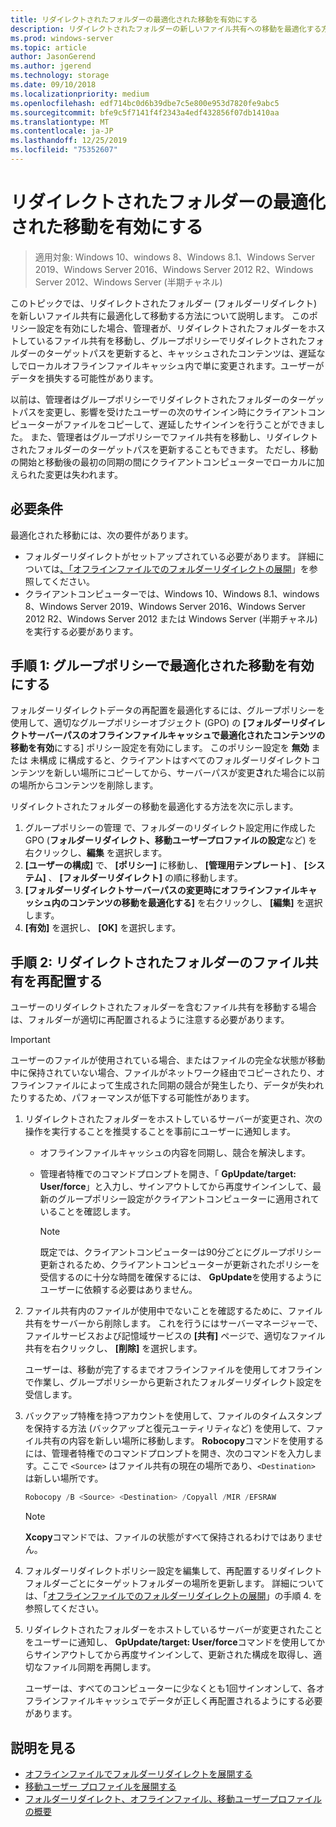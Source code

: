 ```yaml
---
title: リダイレクトされたフォルダーの最適化された移動を有効にする
description: リダイレクトされたフォルダーの新しいファイル共有への移動を最適化する方法。
ms.prod: windows-server
ms.topic: article
author: JasonGerend
ms.author: jgerend
ms.technology: storage
ms.date: 09/10/2018
ms.localizationpriority: medium
ms.openlocfilehash: edf714bc0d6b39dbe7c5e800e953d7820fe9abc5
ms.sourcegitcommit: bfe9c5f7141f4f2343a4edf432856f07db1410aa
ms.translationtype: MT
ms.contentlocale: ja-JP
ms.lasthandoff: 12/25/2019
ms.locfileid: "75352607"
---
```

# <a name="enable-optimized-moves-of-redirected-folders"></a>リダイレクトされたフォルダーの最適化された移動を有効にする

>適用対象: Windows 10、windows 8、Windows 8.1、Windows Server 2019、Windows Server 2016、Windows Server 2012 R2、Windows Server 2012、Windows Server (半期チャネル)

このトピックでは、リダイレクトされたフォルダー (フォルダーリダイレクト) を新しいファイル共有に最適化して移動する方法について説明します。 このポリシー設定を有効にした場合、管理者が、リダイレクトされたフォルダーをホストしているファイル共有を移動し、グループポリシーでリダイレクトされたフォルダーのターゲットパスを更新すると、キャッシュされたコンテンツは、遅延なしでローカルオフラインファイルキャッシュ内で単に変更されます。ユーザーがデータを損失する可能性があります。

以前は、管理者はグループポリシーでリダイレクトされたフォルダーのターゲットパスを変更し、影響を受けたユーザーの次のサインイン時にクライアントコンピューターがファイルをコピーして、遅延したサインインを行うことができました。 また、管理者はグループポリシーでファイル共有を移動し、リダイレクトされたフォルダーのターゲットパスを更新することもできます。 ただし、移動の開始と移動後の最初の同期の間にクライアントコンピューターでローカルに加えられた変更は失われます。

## <a name="prerequisites"></a>必要条件

最適化された移動には、次の要件があります。

- フォルダーリダイレクトがセットアップされている必要があります。 詳細については[、「オフラインファイルでのフォルダーリダイレクトの展開](deploy-folder-redirection.md)」を参照してください。
- クライアントコンピューターでは、Windows 10、Windows 8.1、windows 8、Windows Server 2019、Windows Server 2016、Windows Server 2012 R2、Windows Server 2012 または Windows Server (半期チャネル) を実行する必要があります。

## <a name="step-1-enable-optimized-move-in-group-policy"></a>手順 1: グループポリシーで最適化された移動を有効にする

フォルダーリダイレクトデータの再配置を最適化するには、グループポリシーを使用して、適切なグループポリシーオブジェクト (GPO) の **[フォルダーリダイレクトサーバーパスのオフラインファイルキャッシュで最適化されたコンテンツの移動を有効**にする] ポリシー設定を有効にします。 このポリシー設定を **無効** または 未構成 に構成すると、クライアントはすべてのフォルダーリダイレクトコンテンツを新しい場所にコピーしてから、サーバーパスが変更**さ**れた場合に以前の場所からコンテンツを削除します。

リダイレクトされたフォルダーの移動を最適化する方法を次に示します。

1. グループポリシーの管理 で、フォルダーのリダイレクト設定用に作成した GPO (**フォルダーリダイレクト、移動ユーザープロファイルの設定**など) を右クリックし、**編集** を選択します。
2. **[ユーザーの構成]** で、 **[ポリシー]** に移動し、 **[管理用テンプレート]** 、 **[システム]** 、 **[フォルダーリダイレクト]** の順に移動します。
3. **[フォルダーリダイレクトサーバーパスの変更時にオフラインファイルキャッシュ内のコンテンツの移動を最適化する]** を右クリックし、 **[編集]** を選択します。
4. **[有効]** を選択し、 **[OK]** を選択します。

## <a name="step-2-relocate-the-file-share-for-redirected-folders"></a>手順 2: リダイレクトされたフォルダーのファイル共有を再配置する

ユーザーのリダイレクトされたフォルダーを含むファイル共有を移動する場合は、フォルダーが適切に再配置されるように注意する必要があります。

>[!IMPORTANT]
>ユーザーのファイルが使用されている場合、またはファイルの完全な状態が移動中に保持されていない場合、ファイルがネットワーク経由でコピーされたり、オフラインファイルによって生成された同期の競合が発生したり、データが失われたりするため、パフォーマンスが低下する可能性があります。

1. リダイレクトされたフォルダーをホストしているサーバーが変更され、次の操作を実行することを推奨することを事前にユーザーに通知します。

      - オフラインファイルキャッシュの内容を同期し、競合を解決します。
      - 管理者特権でのコマンドプロンプトを開き、「 **GpUpdate/target: User/force**」と入力し、サインアウトしてから再度サインインして、最新のグループポリシー設定がクライアントコンピューターに適用されていることを確認します。

        >[!NOTE]
        >既定では、クライアントコンピューターは90分ごとにグループポリシー更新されるため、クライアントコンピューターが更新されたポリシーを受信するのに十分な時間を確保するには、 **GpUpdate**を使用するようにユーザーに依頼する必要はありません。
2. ファイル共有内のファイルが使用中でないことを確認するために、ファイル共有をサーバーから削除します。 これを行うにはサーバーマネージャーで、ファイルサービスおよび記憶域サービスの **[共有]** ページで、適切なファイル共有を右クリックし、 **[削除]** を選択します。

    ユーザーは、移動が完了するまでオフラインファイルを使用してオフラインで作業し、グループポリシーから更新されたフォルダーリダイレクト設定を受信します。

3. バックアップ特権を持つアカウントを使用して、ファイルのタイムスタンプを保持する方法 (バックアップと復元ユーティリティなど) を使用して、ファイル共有の内容を新しい場所に移動します。 **Robocopy**コマンドを使用するには、管理者特権でのコマンドプロンプトを開き、次のコマンドを入力します。ここで ```<Source>``` はファイル共有の現在の場所であり、```<Destination>``` は新しい場所です。

    ```PowerShell
    Robocopy /B <Source> <Destination> /Copyall /MIR /EFSRAW
    ```

    >[!NOTE]
    >**Xcopy**コマンドでは、ファイルの状態がすべて保持されるわけではありません。
4. フォルダーリダイレクトポリシー設定を編集して、再配置するリダイレクトフォルダーごとにターゲットフォルダーの場所を更新します。 詳細については、「[オフラインファイルでのフォルダーリダイレクトの展開](deploy-folder-redirection.md)」の手順 4. を参照してください。
5. リダイレクトされたフォルダーをホストしているサーバーが変更されたことをユーザーに通知し、 **GpUpdate/target: User/force**コマンドを使用してからサインアウトしてから再度サインインして、更新された構成を取得し、適切なファイル同期を再開します。

    ユーザーは、すべてのコンピューターに少なくとも1回サインオンして、各オフラインファイルキャッシュでデータが正しく再配置されるようにする必要があります。

## <a name="more-information"></a>説明を見る

* [オフラインファイルでフォルダーリダイレクトを展開する](deploy-folder-redirection.md)
* [移動ユーザー プロファイルを展開する](deploy-roaming-user-profiles.md)
* [フォルダーリダイレクト、オフラインファイル、移動ユーザープロファイルの概要](folder-redirection-rup-overview.md)